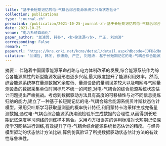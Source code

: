 ```yaml
---
title: "基于长短期记忆的电-气耦合综合能源系统贝叶斯状态估计"
collection: publications
type: "journal-zh"
permalink: /publication/2021-10-25-journal-zh-基于长短期记忆的电-气耦合综合能源系统贝叶斯状态估计
date: 2021-10-25
venue: "电力系统自动化"
paper_author: "兰浦哲, 韩冬*, <b>徐潇源</b>, 严正, 刘旭涛"
corresponding: False
remark: ""
paperurl: "https://kns.cnki.net/kcms/detail/detail.aspx?dbcode=CJFD&dbname=CJFDLAST2021&filename=DLXT202120003&uniplatform=NZKPT&v=lzPv3VaLE-lOkW_HygeI3yh6j5LJQ_n2f4RHTIGDwfCbBcPCIsgKIjEjq2CUG3l8"
citation: '兰浦哲, 韩冬, 徐潇源, 严正, 刘旭涛. 基于长短期记忆的电-气耦合综合能源系统贝叶斯状态估计[J]. 电力系统自动化, 2021, 45(20): 18-28.'
---
```


摘要：
伴随着中国国家能源革命战略与电力体制改革的发展,综合能源系统作为综合各能源属性的新型能源发展形态逐步兴起,最大限度提升了能源利用效率。然而,综合能源系统存在量测数据冗余度低、量测设备的量测误差较大以及电网与气网量测设备的数据采集单位时间标尺不统一的问题,对电-气耦合的综合能源系统状态估计问题提出严峻挑战。考虑到数据驱动方法具有高度的可移植性与对不同信息提炼归纳的能力,建立了一种基于长短期记忆的电-气耦合综合能源系统贝叶斯状态估计模型。采用贝叶斯学习获取量测量的概率统计特征,利用蒙特卡洛采样生成完备量测数据,通过电-气耦合综合能源系统潮流检验所生成数据的合理性,从而得到长短期记忆深度学习网络的训练样本集合。采用均方根误差的评判标准对长短期记忆深度学习网络进行训练,有效提升了电-气耦合综合能源系统状态估计的精度。与经典模型驱动的状态估计方法比较,算例仿真验证了所提数据驱动状态估计方法的有效性与鲁棒性。 